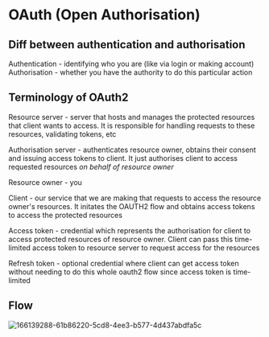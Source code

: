 # OAuth (Open Authorisation)

## Diff between authentication and authorisation
Authentication - identifying who you are (like via login or making account)
Authorisation - whether you have the authority to do this particular action

## Terminology of OAuth2
Resource server - server that hosts and manages the protected resources that client wants to access. It is 
responsible for handling requests to these resources, validating tokens, etc

Authorisation server - authenticates resource owner, obtains their consent and issuing access tokens to client. It just
authorises client to access requested resources *on behalf of resource owner*

Resource owner - you

Client - our service that we are making that requests to access the resource owner's resources. It initates the OAUTH2 
flow and obtains access tokens to access the protected resources

Access token - credential which represents the authorisation for client to access protected resources of resource
owner. Client can pass this time-limited access token to resource server to request access for the resources

Refresh token - optional credential where client can get access token without needing to do this whole oauth2 flow since
access token is time-limited

## Flow 
![166139288-61b86220-5cd8-4ee3-b577-4d437abdfa5c](https://github.com/brian6484/CSKnowledge/assets/56388433/14002b65-d041-4a34-8886-542a8e3df403)


